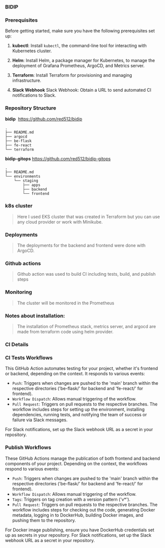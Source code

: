 ### BIDIP

### Prerequisites

Before getting started, make sure you have the following prerequisites set up:

1. **kubectl**: Install `kubectl`, the command-line tool for interacting with Kubernetes cluster.

2. **Helm**: Install Helm, a package manager for Kubernetes, to manage the deployment of Grafana Prometheus, ArgoCD, and Metrics server.

3. **Terraform**: Install Terraform for provisioning and managing infrastructure.
4. **Slack Webhook** Slack Webhook: Obtain a URL to send automated CI notifications to Slack.

### Repository Structure

**bidip** 
https://github.com/red512/bidip

```
.
├── README.md
├── argocd
├── be-flask
├── fe-react
└── terraform

```

**bidip-gitops**
https://github.com/red512/bidip-gitops

```
.
├── README.md
└── environments
    └── staging
        ├── apps
        ├── backend
        └── frontend
```

### k8s cluster

> Here I used EKS cluster that was created in Terraform but you can use any cloud provider or work with Minikube.

### Deployments

> The deployments for the backend and frontend were done with ArgoCD.

### Github actions

> Github action was used to build CI including tests, build, and publish steps

### Monitoring

> The cluster will be monitored in the Prometheus

### Notes about installation:

> The installation of Prometheus stack, metrics server, and argocd are made from terraform code using helm provider.

### CI Details

### CI Tests Workflows

This GitHub Action automates testing for your project, whether it's frontend or backend, depending on the context. It responds to various events:

- `Push`: Triggers when changes are pushed to the 'main' branch within the respective directories ('be-flask/' for backend and 'fe-react/' for frontend).
- `Workflow Dispatch`: Allows manual triggering of the workflow.
- `Pull Request`: Triggers on pull requests to the respective branches.
  The workflow includes steps for setting up the environment, installing dependencies, running tests, and notifying the team of success or failure via Slack messages.

For Slack notifications, set up the Slack webhook URL as a secret in your repository.

### Publish Workflows

These GitHub Actions manage the publication of both frontend and backend components of your project. Depending on the context, the workflows respond to various events:

- `Push`: Triggers when changes are pushed to the 'main' branch within the respective directories ('be-flask/' for backend and 'fe-react/' for frontend).
- `Workflow Dispatch`: Allows manual triggering of the workflow.
- `Tags`: Triggers on tag creation with a version pattern ('v\*').
- `Pull Request`: Triggers on pull requests to the respective branches.
  The workflow includes steps for checking out the code, generating Docker metadata, logging in to DockerHub, building Docker images, and pushing them to the repository.

For Docker image publishing, ensure you have DockerHub credentials set up as secrets in your repository.
For Slack notifications, set up the Slack webhook URL as a secret in your repository.
